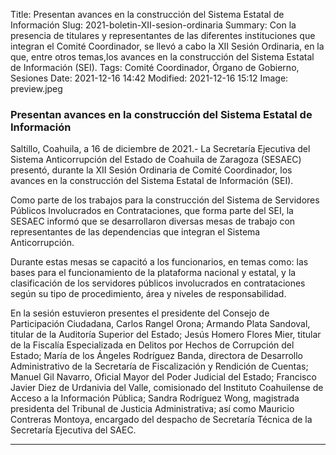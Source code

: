 Title: Presentan avances en la construcción del Sistema Estatal de Información 
Slug: 2021-boletin-XII-sesion-ordinaria
Summary: Con la presencia de titulares y representantes de las diferentes instituciones que integran el Comité Coordinador, se llevó a cabo la XII Sesión Ordinaria, en la que, entre otros temas,los avances en la construcción del Sistema Estatal de Información (SEI).
Tags: Comité Coordinador, Órgano de Gobierno, Sesiones
Date: 2021-12-16 14:42
Modified: 2021-12-16 15:12
Image: preview.jpeg



### Presentan avances en la construcción del Sistema Estatal de Información 
 
Saltillo, Coahuila, a 16 de diciembre de 2021.- La Secretaría Ejecutiva del Sistema Anticorrupción del Estado de Coahuila de Zaragoza (SESAEC) presentó, durante la XII Sesión Ordinaria de Comité Coordinador, los avances en la construcción del Sistema Estatal de Información (SEI).

Como parte de los trabajos para la construcción del Sistema de Servidores Públicos Involucrados en Contrataciones, que forma parte del SEI, la SESAEC informó que se desarrollaron diversas mesas de trabajo con representantes de las dependencias que integran el Sistema Anticorrupción.

Durante estas mesas se capacitó a los funcionarios, en temas como: las bases para el funcionamiento de la plataforma nacional y estatal, y la clasificación de los servidores públicos involucrados en contrataciones según su tipo de procedimiento, área y niveles de responsabilidad.

En la sesión estuvieron presentes el presidente del Consejo de Participación Ciudadana, Carlos Rangel Orona; Armando Plata Sandoval, titular de la Auditoría Superior del Estado; Jesús Homero Flores Mier, titular de la Fiscalía Especializada en Delitos por Hechos de Corrupción del Estado; María de los Ángeles Rodríguez Banda, directora de Desarrollo Administrativo de la Secretaría de Fiscalización y Rendición de Cuentas; Manuel Gil Navarro, Oficial Mayor del Poder Judicial del Estado; Francisco Javier Diez de Urdanivia del Valle, comisionado del Instituto Coahuilense de Acceso a la Información Pública; Sandra Rodríguez Wong, magistrada presidenta del Tribunal de Justicia Administrativa; así como Mauricio Contreras Montoya, encargado del despacho de Secretaría Técnica de la Secretaría Ejecutiva del SAEC. 


***
<img class="img-fluid" src="preview.jpeg" alt="">